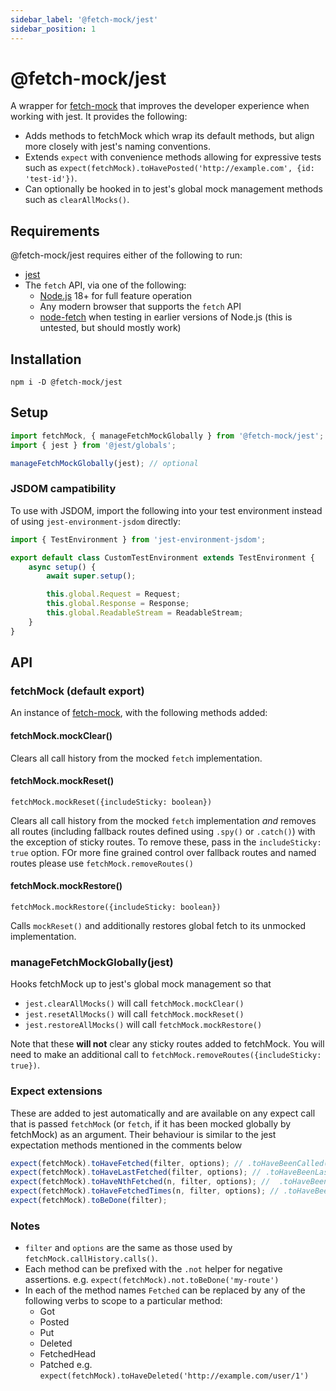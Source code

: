```yaml
---
sidebar_label: '@fetch-mock/jest'
sidebar_position: 1
---
```


# @fetch-mock/jest

A wrapper for [fetch-mock](/fetch-mock/docs/) that improves the developer experience when working with jest. It provides the following:

- Adds methods to fetchMock which wrap its default methods, but align more closely with jest's naming conventions.
- Extends `expect` with convenience methods allowing for expressive tests such as `expect(fetchMock).toHavePosted('http://example.com', {id: 'test-id'})`.
- Can optionally be hooked in to jest's global mock management methods such as `clearAllMocks()`.

## Requirements

@fetch-mock/jest requires either of the following to run:

- [jest](https://jest.dev/guide/)
- The `fetch` API, via one of the following:
  - [Node.js](https://nodejs.org/) 18+ for full feature operation
  - Any modern browser that supports the `fetch` API
  - [node-fetch](https://www.npmjs.com/package/node-fetch) when testing in earlier versions of Node.js (this is untested, but should mostly work)

## Installation

```shell
npm i -D @fetch-mock/jest
```

## Setup

```js
import fetchMock, { manageFetchMockGlobally } from '@fetch-mock/jest';
import { jest } from '@jest/globals';

manageFetchMockGlobally(jest); // optional
```

### JSDOM campatibility

To use with JSDOM, import the following into your test environment instead of using `jest-environment-jsdom` directly:

```js
import { TestEnvironment } from 'jest-environment-jsdom';

export default class CustomTestEnvironment extends TestEnvironment {
	async setup() {
		await super.setup();

		this.global.Request = Request;
		this.global.Response = Response;
		this.global.ReadableStream = ReadableStream;
	}
}
```

## API

### fetchMock (default export)

An instance of [fetch-mock](/fetch-mock/docs/), with the following methods added:

#### fetchMock.mockClear()

Clears all call history from the mocked `fetch` implementation.

#### fetchMock.mockReset()

`fetchMock.mockReset({includeSticky: boolean})`

Clears all call history from the mocked `fetch` implementation _and_ removes all routes (including fallback routes defined using `.spy()` or `.catch()`) with the exception of sticky routes. To remove these, pass in the `includeSticky: true` option. FOr more fine grained control over fallback routes and named routes please use `fetchMock.removeRoutes()`

#### fetchMock.mockRestore()

`fetchMock.mockRestore({includeSticky: boolean})`

Calls `mockReset()` and additionally restores global fetch to its unmocked implementation.

### manageFetchMockGlobally(jest)

Hooks fetchMock up to jest's global mock management so that

- `jest.clearAllMocks()` will call `fetchMock.mockClear()`
- `jest.resetAllMocks()` will call `fetchMock.mockReset()`
- `jest.restoreAllMocks()` will call `fetchMock.mockRestore()`

Note that these **will not** clear any sticky routes added to fetchMock. You will need to make an additional call to `fetchMock.removeRoutes({includeSticky: true})`.

### Expect extensions

These are added to jest automatically and are available on any expect call that is passed `fetchMock` (or `fetch`, if it has been mocked globally by fetchMock) as an argument. Their behaviour is similar to the jest expectation methods mentioned in the comments below

```js
expect(fetchMock).toHaveFetched(filter, options); // .toHaveBeenCalled()/.toHaveBeenCalledWith()
expect(fetchMock).toHaveLastFetched(filter, options); // .toHaveBeenLastCalledWith()
expect(fetchMock).toHaveNthFetched(n, filter, options); //  .toHaveBeenNthCalled()/.toHaveBeenNthCalledWith()
expect(fetchMock).toHaveFetchedTimes(n, filter, options); // .toHaveBeenCalledTimes()
expect(fetchMock).toBeDone(filter);
```

### Notes

- `filter` and `options` are the same as those used by `fetchMock.callHistory.calls()`.
- Each method can be prefixed with the `.not` helper for negative assertions. e.g. `expect(fetchMock).not.toBeDone('my-route')`
- In each of the method names `Fetched` can be replaced by any of the following verbs to scope to a particular method:
  - Got
  - Posted
  - Put
  - Deleted
  - FetchedHead
  - Patched
    e.g. `expect(fetchMock).toHaveDeleted('http://example.com/user/1')`

